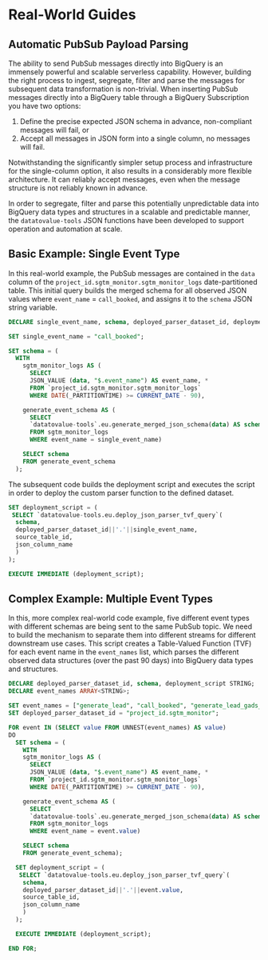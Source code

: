 # Real-World Guides
## Automatic PubSub Payload Parsing
The ability to send PubSub messages directly into BigQuery is an immensely powerful and scalable serverless capability. However, building the right process to ingest, segregate, filter and parse the messages for subsequent data transformation is non-trivial. When inserting PubSub messages directly into a BigQuery table through a BigQuery Subscription you have two options:

1. Define the precise expected JSON schema in advance, non-compliant messages will fail, or
2. Accept all messages in JSON form into a single column, no messages will fail.

Notwithstanding the significantly simpler setup process and infrastructure for the single-column option, it also results in a considerably more flexible architecture. It can reliably accept messages, even when the message structure is not reliably known in advance.

In order to segregate, filter and parse this potentially unpredictable data into BigQuery data types and structures in a scalable and predictable manner, the `datatovalue-tools` JSON functions have been developed to support operation and automation at scale.

## Basic Example: Single Event Type
In this real-world example, the PubSub messages are contained in the `data` column of the `project_id.sgtm_monitor.sgtm_monitor_logs` date-partitioned table. This initial query builds the merged schema for all observed JSON values where `event_name` = `call_booked`, and assigns it to the `schema` JSON string variable.

```sql
DECLARE single_event_name, schema, deployed_parser_dataset_id, deployment_script STRING;

SET single_event_name = "call_booked";

SET schema = (
  WITH
    sgtm_monitor_logs AS (
      SELECT 
      JSON_VALUE (data, "$.event_name") AS event_name, * 
      FROM `project_id.sgtm_monitor.sgtm_monitor_logs` 
      WHERE DATE(_PARTITIONTIME) >= CURRENT_DATE - 90),

    generate_event_schema AS (
      SELECT 
      `datatovalue-tools`.eu.generate_merged_json_schema(data) AS schema
      FROM sgtm_monitor_logs
      WHERE event_name = single_event_name)

    SELECT schema
    FROM generate_event_schema
  );
```
The subsequent code builds the deployment script and executes the script in order to deploy the custom parser function to the defined dataset.

```sql
SET deployment_script = (
 SELECT `datatovalue-tools.eu.deploy_json_parser_tvf_query`(
  schema, 
  deployed_parser_dataset_id||'.'||single_event_name,
  source_table_id,
  json_column_name
  )
);

EXECUTE IMMEDIATE (deployment_script);
```

## Complex Example: Multiple Event Types
In this, more complex real-world code example, five different event types with different schemas are being sent to the same PubSub topic. We need to build the mechanism to separate them into different streams for different downstream use cases. This script creates a Table-Valued Function (TVF) for each event name in the `event_names` list, which parses the different observed data structures (over the past 90 days) into BigQuery data types and structures.

```sql
DECLARE deployed_parser_dataset_id, schema, deployment_script STRING;
DECLARE event_names ARRAY<STRING>;

SET event_names = ["generate_lead", "call_booked", "generate_lead_gads_request", "staffing_request.created", "organization.created"];
SET deployed_parser_dataset_id = "project_id.sgtm_monitor";

FOR event IN (SELECT value FROM UNNEST(event_names) AS value)
DO
  SET schema = (
    WITH
    sgtm_monitor_logs AS (
      SELECT 
      JSON_VALUE (data, "$.event_name") AS event_name, * 
      FROM `project_id.sgtm_monitor.sgtm_monitor_logs` 
      WHERE DATE(_PARTITIONTIME) >= CURRENT_DATE - 90),

    generate_event_schema AS (
      SELECT 
      `datatovalue-tools`.eu.generate_merged_json_schema(data) AS schema
      FROM sgtm_monitor_logs
      WHERE event_name = event.value)

    SELECT schema
    FROM generate_event_schema);

  SET deployment_script = (
   SELECT `datatovalue-tools.eu.deploy_json_parser_tvf_query`(
    schema, 
    deployed_parser_dataset_id||'.'||event.value,
    source_table_id,
    json_column_name
    )
  );

  EXECUTE IMMEDIATE (deployment_script);

END FOR;
```

